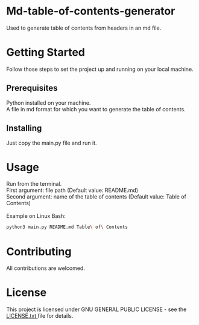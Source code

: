 # Md-table-of-contents-generator
Used to generate table of contents from headers in an md file.

<h1>Getting Started</h1>

Follow those steps to set the project up and running on your local machine.

<h2>Prerequisites </h2>

Python installed on your machine. </br>
A file in md format for which you want to generate the table of contents.

<h2>Installing</h2>

Just copy the main.py file and run it.

<h1>Usage</h1>
Run from the terminal. </br>
First argument: file path (Default value: README.md)</br>
Second argument: name of the table of contents (Default value: Table of Contents)</br></br>
Example on Linux Bash:

```sh
python3 main.py README.md Table\ of\ Contents
```

<h1>Contributing </h1>
All contributions are welcomed.

<h1>License</h1>
This project is licensed under  GNU GENERAL PUBLIC LICENSE - see the <a href='https://github.com/djeada/Md-table-of-contents-generator/blob/master/LICENSE.txt'> LICENSE.txt </a> file for details.

